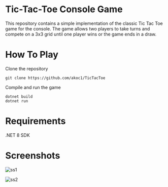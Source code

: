 # Tic-Tac-Toe Console Game
This repository contains a simple implementation of the classic Tic Tac Toe game for the console. The game allows two players to take turns and compete on a 3x3 grid until one player wins or the game ends in a draw.

# How To Play
Clone the repository
```
git clone https://github.com/akoc1/TicTacToe
```
Compile and run the game
```
dotnet build
dotnet run
```

# Requirements
.NET 8 SDK

# Screenshots
![ss1](https://github.com/user-attachments/assets/40fbb628-20e5-4906-9cd8-8bd2c613811d)

![ss2](https://github.com/user-attachments/assets/6c184820-edbe-4f0b-a0ea-b25776085d23)
